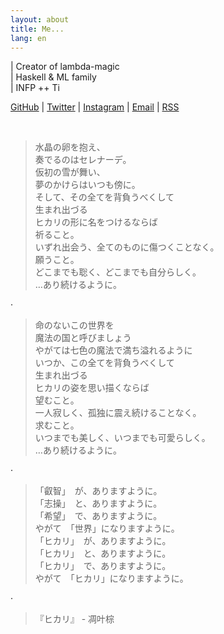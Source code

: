 ```yaml
---
layout: about
title: Me...
lang: en
---
```


<!-- import Resume from "@/components/Resume"; -->

| Creator of lambda-magic   
| Haskell & ML family   
| INFP ++ Ti 

[GitHub](https://github.com/raptazure) | [Twitter](https://twitter.com/raptazure) | [Instagram](https://www.instagram.com/raptazure/) | [Email](mailto:hermit0x9@outlook.com) | [RSS](https://raptazure.github.io/rss.xml)

<br />

<div lang="ja">

> 水晶の卵を抱え、  
> 奏でるのはセレナーデ。  
> 仮初の雪が舞い、  
> 夢のかけらはいつも傍に。  
> そして、その全てを背負うべくして  
> 生まれ出づる  
> ヒカリの形に名をつけるならば  
> 祈ること。  
> いずれ出会う、全てのものに傷つくことなく。  
> 願うこと。  
> どこまでも聡く、どこまでも自分らしく。  
> …あり続けるように。  

·

> 命のないこの世界を  
> 魔法の国と呼びましょう  
> やがては七色の魔法で満ち溢れるように  
> いつか、この全てを背負うべくして   
> 生まれ出づる  
> ヒカリの姿を思い描くならば  
> 望むこと。  
> 一人寂しく、孤独に震え続けることなく。  
> 求むこと。  
> いつまでも美しく、いつまでも可愛らしく。  
> …あり続けるように。  

·

> 「叡智」　が、ありますように。  
> 「志操」　と、ありますように。  
> 「希望」　で、ありますように。  
> やがて　「世界」になりますように。  
> 「ヒカリ」　が、ありますように。  
> 「ヒカリ」　と、ありますように。  
> 「ヒカリ」　で、ありますように。  
> やがて　「ヒカリ」になりますように。  

·

> 『ヒカリ』 - 凋叶棕

</div>
